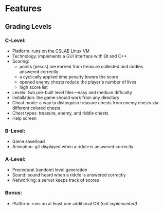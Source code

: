 # Features #
## Grading Levels ##
### C-Level: ###
  * Platform: runs on the CSLAB Linux VM
  * Technology: implements a GUI interface with Qt and C++
  * Scoring:
    * points (pesos) are earned from treasure collected and riddles answered correctly
    * a cyclically applied time penalty lowers the score
    * opened enemy chests reduce the player's number of lives
    * high score list
  * Levels: two pre-built level files—easy and medium difficulty
  * Installation: the game should work from any directory
  * Cheat mode: a way to distinguish treasure chests from enemy chests via different colored chests
  * Chest types: treasure, enemy, and riddle chests
  * Help screen

### B-Level: ###
  * Game save/load
  * Animation: gif displayed when a riddle is answered correctly

### A-Level: ###
  * Procedural (random) level generation
  * Sound: sound heard when a riddle is answered correctly
  * Networking: a server keeps track of scores

### Bonus: ###
  * Platform: runs on at least one additional OS _(not implemented)_